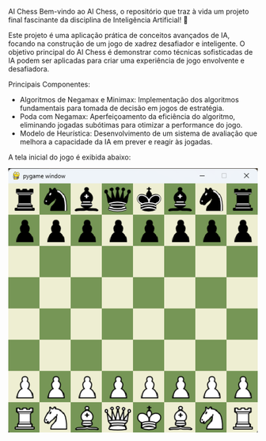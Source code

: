 AI Chess
Bem-vindo ao AI Chess, o repositório que traz à vida um projeto final fascinante da disciplina de Inteligência
Artificial! 🌟

Este projeto é uma aplicação prática de conceitos avançados de IA, focando na construção de um jogo de xadrez desafiador
e inteligente. O objetivo principal do AI Chess é demonstrar como técnicas sofisticadas de IA podem ser aplicadas para
criar uma experiência de jogo envolvente e desafiadora.

Principais Componentes:

- Algoritmos de Negamax e Minimax: Implementação dos algoritmos fundamentais para tomada de decisão em jogos de
  estratégia.
- Poda com Negamax: Aperfeiçoamento da eficiência do algoritmo, eliminando jogadas subótimas para otimizar a performance
  do jogo.
- Modelo de Heurística: Desenvolvimento de um sistema de avaliação que melhora a capacidade da IA em prever e reagir às
  jogadas.

A tela inicial do jogo é exibida abaixo:

![Tela Inicial](./.github/screens/home.png)